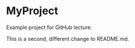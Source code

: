 MyProject
=========

Example project for GitHub lecture.

This is a second, different change to README.md.